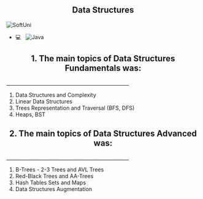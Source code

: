 <p align="center">
 <h2 align="center">Data Structures</h2>
</p>

![SoftUni](https://user-images.githubusercontent.com/88974458/129545979-c099f16f-877e-4515-894d-5937be5395bb.png)



- 💻 &nbsp; 
![Java](https://img.shields.io/badge/-Java-333333?style=flat&logo=Java&logoColor=007396)

<h2 align="center">1. The main topics of Data Structures Fundamentals was:</h2>
__________________________________________________

1. Data Structures and Complexity
2. Linear Data Structures
3. Trees Representation and Traversal (BFS, DFS)
4. Heaps, BST


<h2 align="center">2. The main topics of Data Structures Advanced was:</h2>
__________________________________________________

1. B-Trees - 2-3 Trees and AVL Trees
2. Red-Black Trees and AA-Trees
3. Hash Tables Sets and Maps
4. Data Structures Augmentation
